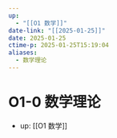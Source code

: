 ```yaml
---
up:
  - "[[O1 数学]]"
date-link: "[[2025-01-25]]"
date: 2025-01-25
ctime-p: 2025-01-25T15:19:04
aliases:
  - 数学理论
---
```


# O1-0 数学理论

- up: [[O1 数学]]
